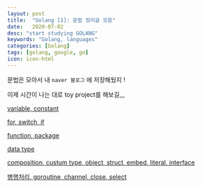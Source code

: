 ```yaml
---
layout: post
title:  "Golang [1]: 문법 정리글 모음"
date:   2020-07-02
desc: "start studying GOLANG"
keywords: "Golang, languages"
categories: [Golang]
tags: [golang, google, go]
icon: icon-html
---
```



문법은 모아서 내 `naver 블로그` 에 저장해뒀지 !

이제 시간이 나는 대로 toy project를 해보길,,,

[variable, constant](https://blog.naver.com/hihello0426/222019045837)

[for, switch, if](https://blog.naver.com/hihello0426/222019087349)

[function, package](https://blog.naver.com/hihello0426/222019155377)

[data type](https://blog.naver.com/hihello0426/222019172102)

[composition, custum type, object, struct, embed, literal, interface](https://blog.naver.com/hihello0426/222019301771)

[병행처리, goroutine, channel, close, select](https://blog.naver.com/hihello0426/222019309621)
